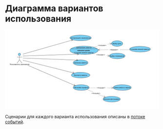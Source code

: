 # Диаграмма вариантов использования

![Диаграмма вариантов использования](../../../Images/Diagrams/MyUseCase.jpg)

Сценарии для каждого варианта использования описаны в [потоке событий](../UseCase/Поток_событий.md).
